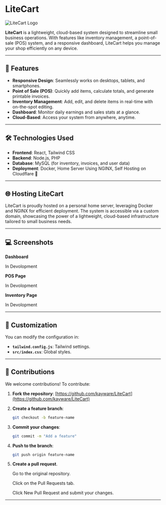 # LiteCart

![LiteCart Logo](https://github.com/user-attachments/assets/c2cfadf9-f26b-4803-936d-bda878fe96c7)

**LiteCart** is a lightweight, cloud-based system designed to streamline small business operations. With features like inventory management, a point-of-sale (POS) system, and a responsive dashboard, LiteCart helps you manage your shop efficiently on any device.

---

## 🚀 Features
- **Responsive Design**: Seamlessly works on desktops, tablets, and smartphones.
- **Point of Sale (POS)**: Quickly add items, calculate totals, and generate printable invoices.
- **Inventory Management**: Add, edit, and delete items in real-time with on-the-spot editing.
- **Dashboard**: Monitor daily earnings and sales stats at a glance.
- **Cloud-Based**: Access your system from anywhere, anytime.

---

## 🛠️ Technologies Used
- **Frontend**: React, Tailwind CSS
- **Backend**: Node.js, PHP
- **Database**: MySQL (for inventory, invoices, and user data)
- **Deployment**: Docker, Home Server Using NGINX, Self Hosting on Cloudflare 🚀

---

## 🌐 Hosting LiteCart
LiteCart is proudly hosted on a personal home server, leveraging Docker and NGINX for efficient deployment. The system is accessible via a custom domain, showcasing the power of a lightweight, cloud-based infrastructure tailored to small business needs.

---


## 💻 Screenshots
**Dashboard**

In Devolopment

**POS Page**

In Devolopment

**Inventory Page**

In Devolopment

---



## 🎨 Customization

You can modify the configuration in:

- **`tailwind.config.js`**: Tailwind settings.
- **`src/index.css`**: Global styles.

---



## 🌟 Contributions
We welcome contributions! To contribute:

1. **Fork the repository**:
   [https://github.com/kayware/LiteCart](https://github.com/kayware/LiteCart)

2. **Create a feature branch**:
   ```bash
   git checkout -b feature-name
   
3. **Commit your changes**:
   ```bash
   git commit -m "Add a feature"
   
4. **Push to the branch**:
   ```bash
   git push origin feature-name
   
5. **Create a pull request**.

   Go to the original repository.

   Click on the Pull Requests tab.

   Click New Pull Request and submit your changes.
---
